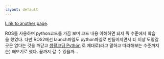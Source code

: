 ```yaml
---
layout: default
---
```


[Link to another page](./another-page.html).

ROS를 사용하며 python코드를 가끔 보며 코드 내용 이해하면 되지 뭐 수준에서 학습을 했었다. 다만 ROS2에선 launch파일도 python파일로 만들어지면서 더 이상 도망갈 곳은 없다는 것을 깨닫고 [생활코딩 Python](https://opentutorials.org/course/1750) 로 제대로(라고 말하고 따라해보는 수준까지는) 해보기로 했다. 끝까지 갈 수 있을까...

